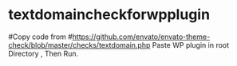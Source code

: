 # textdomaincheckforwpplugin
#Copy code from
#https://github.com/envato/envato-theme-check/blob/master/checks/textdomain.php
Paste WP plugin in root Directory , Then Run.